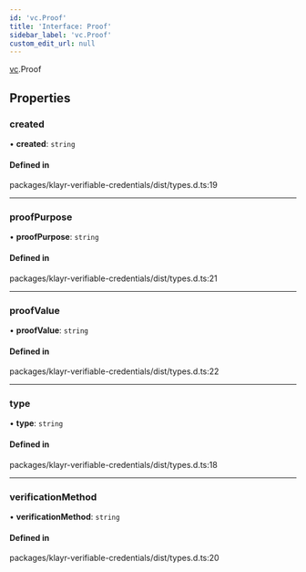 ```yaml
---
id: 'vc.Proof'
title: 'Interface: Proof'
sidebar_label: 'vc.Proof'
custom_edit_url: null
---
```


[vc](../namespaces/vc.md).Proof

## Properties

### created

• **created**: `string`

#### Defined in

packages/klayr-verifiable-credentials/dist/types.d.ts:19

---

### proofPurpose

• **proofPurpose**: `string`

#### Defined in

packages/klayr-verifiable-credentials/dist/types.d.ts:21

---

### proofValue

• **proofValue**: `string`

#### Defined in

packages/klayr-verifiable-credentials/dist/types.d.ts:22

---

### type

• **type**: `string`

#### Defined in

packages/klayr-verifiable-credentials/dist/types.d.ts:18

---

### verificationMethod

• **verificationMethod**: `string`

#### Defined in

packages/klayr-verifiable-credentials/dist/types.d.ts:20
